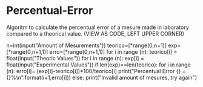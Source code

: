 # Percentual-Error
Algoritm to calculate the percentual error of a mesure made in laboratory compared to a theorical value.
(VIEW AS CODE, LEFT UPPER CORNER)

n=int(input("Amount of Mesurements"))
teorico=[*range(0,n+1)]
exp=[*range(0,n+1,1)]
erro=[*range(0,n+1,1)]
for i in range (n):
    teorico[i] = float(input("Theoric Values"))
for i in range (n):
    exp[i] = float(input("Experimental Values"))
if len(exp)==len(teorico):
    for i in range (n):
        erro[i]= (exp[i]-teorico[i])*100/teorico[i]
        print("Percentual Error {} = {}%\n".format(i+1,erro[i]))
else:
    print("Invalid amount of mesures, try again")
